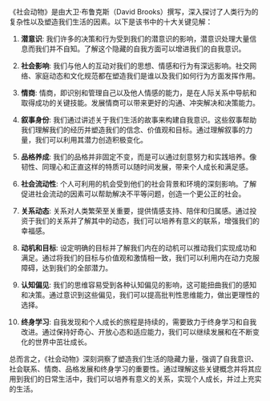 《社会动物》是由大卫·布鲁克斯（David Brooks）撰写，深入探讨了人类行为的复杂性以及塑造我们生活的因素。以下是该书中的十大关键见解：

1. **潜意识**: 我们许多的决策和行为受到我们的潜意识的影响，潜意识处理大量信息而我们并不自知。了解这个隐藏的自我方面可以增进我们的自我意识。

2. **社会影响**: 我们与他人的互动对我们的思想、情感和行为有深远影响。社交网络、家庭动态和文化规范都在塑造我们是谁以及我们如何行为方面发挥作用。

3. **情商**: 情商，即识别和管理自己以及他人情感的能力，是在人际关系中导航和取得成功的关键技能。发展情商可以带来更好的沟通、冲突解决和决策能力。

4. **叙事身份**: 我们通过讲述关于我们生活的故事来构建自我意识。这些叙事帮助我们理解我们的经历并塑造我们的信念、价值观和目标。通过理解叙事的力量，我们可以利用其潜力创造积极变化。

5. **品格养成**: 我们的品格并非固定不变，而是可以通过刻意努力和实践培养。像韧性、同理心和正直这样的特质可以随时间发展，带来个人成长和满足感。

6. **社会流动性**: 个人可利用的机会受到他们的社会背景和环境的深刻影响。了解促进社会流动的因素可以帮助解决不平等问题，创造一个更公正的社会。

7. **关系动态**: 关系对人类繁荣至关重要，提供情感支持、陪伴和归属感。通过投资于我们的关系并了解其中的动态，我们可以培养有意义的联系，增强我们的幸福感。

8. **动机和目标**: 设定明确的目标并了解我们内在的动机可以推动我们实现成功和满足。通过将我们的目标与价值观和激情相一致，我们可以利用内在动力克服障碍，达到我们的全部潜力。

9. **认知偏见**: 我们的思维容易受到各种认知偏见的影响，这可能扭曲我们的感知和决策。通过意识到这些偏见，我们可以提高批判性思维能力，做出更理性的选择。

10. **终身学习**: 自我发现和个人成长的旅程是持续的，需要致力于终身学习和自我改进。通过保持好奇心、开放心态和适应能力，我们可以继续发展和在不断变化的世界中茁壮成长。

总而言之，《社会动物》深刻洞察了塑造我们生活的隐藏力量，强调了自我意识、社会联系、情商、品格发展和终身学习的重要性。通过理解这些关键概念并将其应用到我们的日常生活中，我们可以培养有意义的关系，实现个人成长，并过上充实的生活。